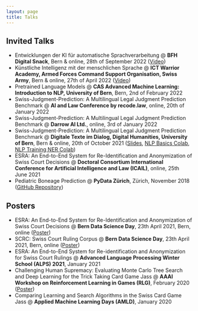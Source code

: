```yaml
---
layout: page
title: Talks
---
```


## Invited Talks

* Entwicklungen der KI für automatische Sprachverarbeitung @ **BFH Digital Snack**, Bern & online, 28th of September 2022 ([Video](https://www.youtube.com/watch?v=84Ha_b68hco&t=15s))
* Künstliche Intelligenz mit der menschlichen Sprache @ **ICT Warrior Academy, Armed Forces Command Support Organisation, Swiss Army**, Bern & online, 27th of April 2022 ([Video](https://vimeo.com/709376529/35b7d627ca))
* Pretrained Language Models @ **CAS Advanced Machine Learning: Introduction to NLP, University of Bern**, Bern, 2nd of February 2022
* Swiss-Judgment-Prediction: A Multilingual Legal Judgment Prediction Benchmark @ **AI and Law Conference by recode.law**, online, 20th of January 2022
* Swiss-Judgment-Prediction: A Multilingual Legal Judgment Prediction Benchmark @ **Darrow AI Ltd.**, online, 3rd of January 2022
* Swiss-Judgment-Prediction: A Multilingual Legal Judgment Prediction Benchmark @ **Digitale Texte im Dialog, Digital Humanities, University of Bern**, Bern & online, 20th of October 2021 ([Slides](https://docs.google.com/presentation/d/1Q2Dy8MQk0j4_hOFOTL3fN8WbCD8WCtGH2j8D-Sf_ubc/edit?usp=sharing), [NLP Basics Colab](https://colab.research.google.com/drive/1mH87XpAV01Jgan5meg8aus6WL0XL64Zw?usp=sharing), [NLP Training NER Colab](https://colab.research.google.com/drive/1fQ-vghTxWfN9MG4tr2qcu_yVN5lX3XO5?usp=sharing))
* ESRA: An End-to-End System for Re-Identification and Anonymization of Swiss Court Decisions @ **Doctoral Consortium International Conference for Artificial Intelligence and Law (ICAIL)**, online, 25th June 2021
* Pediatric Boneage Prediction @ **PyData Zürich**, Zürich, November 2018 ([GitHub Repository](https://github.com/lukaszbinden/pediatric-bone-age-prediction))

## Posters

* ESRA: An End-to-End System for Re-Identification and Anonymization of Swiss Court Decisions @ **Bern Data Science Day**, 23th April 2021, Bern, online ([Poster](https://zenodo.org/record/4749467))
* SCRC: Swiss Court Ruling Corpus @ **Bern Data Science Day**, 23th April 2021, Bern, online ([Poster](https://zenodo.org/record/4749485))
* ESRA: An End-to-End System for Re-identification and Anonymization for Swiss Court Rulings @ **Advanced Language Processing Winter School (ALPS) 2021**, January 2021
* Challenging Human Supremacy: Evaluating Monte Carlo Tree Search and Deep Learning for the Trick Taking Card Game Jass @ **AAAI Workshop on Reinforcement Learning in Games (RLG)**, February 2020 ([Poster](https://zenodo.org/record/5769551))
* Comparing Learning and Search Algorithms in the Swiss Card Game Jass @ **Applied Machine Learning Days (AMLD)**, January 2020
